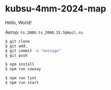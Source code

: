 # kubsu-4mm-2024-map

Hello, World!

Автор: `ts.2000.ts_2000.15.5@mail.ru`

```bash
$ git clone
$ git add.
$ git commit -m "message"
$ git push
```
```bash
$ npm install
$ npm run cowsay
```

```bash
$ npm run lint
$ npm run start
```